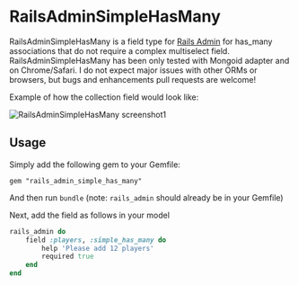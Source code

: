 # RailsAdminSimpleHasMany

RailsAdminSimpleHasMany is a field type for [Rails Admin](https://github.com/sferik/rails_admin) for has_many associations that do not require a complex multiselect field. RailsAdminSimpleHasMany has been only tested with Mongoid adapter and on Chrome/Safari. I do not expect major issues with other ORMs or browsers, but bugs and enhancements pull requests are welcome!

Example of how the collection field would look like:

![RailsAdminSimpleHasMany screenshot1](https://s3.amazonaws.com/aimannajjar.com/assets/images/portfolio/rails_admin_simple_has_many_sm.png)

## Usage

Simply add the following gem to your Gemfile:
```code
gem "rails_admin_simple_has_many"
```
And then run `bundle` (note: `rails_admin` should already be in your Gemfile)

Next, add the field as follows in your model

```ruby
rails_admin do
    field :players, :simple_has_many do
        help 'Please add 12 players'
        required true
    end
end
```

